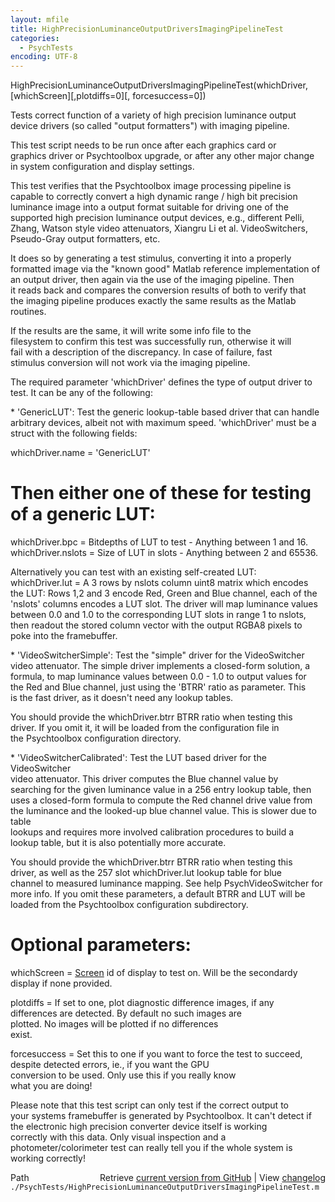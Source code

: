```yaml
---
layout: mfile
title: HighPrecisionLuminanceOutputDriversImagingPipelineTest
categories:
  - PsychTests
encoding: UTF-8
---
```


HighPrecisionLuminanceOutputDriversImagingPipelineTest(whichDriver, [whichScreen][,plotdiffs=0][, forcesuccess=0])  

Tests correct function of a variety of high precision luminance output  
device drivers (so called "output formatters") with imaging pipeline.  

This test script needs to be run once after each graphics card or  
graphics driver or Psychtoolbox upgrade, or after any other major change  
in system configuration and display settings.  

This test verifies that the Psychtoolbox image processing pipeline is  
capable to correctly convert a high dynamic range / high bit precision  
luminance image into a output format suitable for driving one of the  
supported high precision luminance output devices, e.g., different Pelli,  
Zhang, Watson style video attenuators, Xiangru Li et al. VideoSwitchers,  
Pseudo-Gray output formatters, etc.  

It does so by generating a test stimulus, converting it into a properly  
formatted image via the "known good" Matlab reference implementation of  
an output driver, then again via the  use of the imaging pipeline. Then  
it reads back and compares the conversion results of both to verify that  
the imaging pipeline produces exactly the same results as the Matlab  
routines.  

If the results are the same, it will write some info file to the  
filesystem to confirm this test was successfully run, otherwise it will  
fail with a description of the discrepancy. In case of failure, fast  
stimulus conversion will not work via the imaging pipeline.  

The required parameter 'whichDriver' defines the type of output driver to  
test. It can be any of the following:  

\* 'GenericLUT': Test the generic lookup-table based driver that can handle  
arbitrary devices, albeit not with maximum speed. 'whichDriver' must be a  
struct with the following fields:  

whichDriver.name = 'GenericLUT'  

# Then either one of these for testing of a generic LUT:  

whichDriver.bpc = Bitdepths of LUT to test - Anything between 1 and 16.  
whichDriver.nslots = Size of LUT in slots - Anything between 2 and 65536.  

Alternatively you can test with an existing self-created LUT:  
whichDriver.lut = A 3 rows by nslots column uint8 matrix which encodes  
the LUT: Rows 1,2 and 3 encode Red, Green and Blue channel, each of the  
'nslots' columns encodes a LUT slot. The driver will map luminance values  
between 0.0 and 1.0 to the corresponding LUT slots in range 1 to nslots,  
then readout the stored column vector with the output RGBA8 pixels to  
poke into the framebuffer.  

\* 'VideoSwitcherSimple': Test the "simple" driver for the VideoSwitcher  
video attenuator. The simple driver implements a closed-form solution, a  
formula, to map luminance values between 0.0 - 1.0 to output values for  
the Red and Blue channel, just using the 'BTRR' ratio as parameter. This  
is the fast driver, as it doesn't need any lookup tables.  

You should provide the whichDriver.btrr BTRR ratio when testing this  
driver. If you omit it, it will be loaded from the configuration file in  
the Psychtoolbox configuration directory.  

\* 'VideoSwitcherCalibrated': Test the LUT based driver for the VideoSwitcher  
video attenuator. This driver computes the Blue channel value by  
searching for the given luminance value in a 256 entry lookup table, then  
uses a closed-form formula to compute the Red channel drive value from  
the luminance and the looked-up blue channel value. This is slower due to table  
lookups and requires more involved calibration procedures to build a  
lookup table, but it is also potentially more accurate.  

You should provide the whichDriver.btrr BTRR ratio when testing this  
driver, as well as the 257 slot whichDriver.lut lookup table for blue  
channel to measured luminance mapping. See help PsychVideoSwitcher for  
more info. If you omit these parameters, a default BTRR and LUT will be  
loaded from the Psychtoolbox configuration subdirectory.  

# Optional parameters:  

whichScreen  = [Screen](/docs/Screen) id of display to test on. Will be the secondardy  
               display if none provided.  

plotdiffs    = If set to one, plot diagnostic difference images, if any  
               differences are detected. By default no such images are  
               plotted. No images will be plotted if no differences  
               exist.  

forcesuccess = Set this to one if you want to force the test to succeed,  
               despite detected errors, ie., if you want the GPU  
               conversion to be used. Only use this if you really know  
               what you are doing!  

Please note that this test script can only test if the correct output to  
your systems framebuffer is generated by Psychtoolbox. It can't detect if  
the electronic high precision converter device itself is working  
correctly with this data. Only visual inspection and a  
photometer/colorimeter test can really tell you if the whole system is  
working correctly!  



<div class="code_header" style="text-align:right;">
  <span style="float:left;">Path&nbsp;&nbsp;</span> <span class="counter">Retrieve <a href=
  "https://raw.github.com/Psychtoolbox-3/Psychtoolbox-3/beta/./PsychTests/HighPrecisionLuminanceOutputDriversImagingPipelineTest.m">current version from GitHub</a> | View <a href=
  "https://github.com/Psychtoolbox-3/Psychtoolbox-3/commits/beta/./PsychTests/HighPrecisionLuminanceOutputDriversImagingPipelineTest.m">changelog</a></span>
</div>
<div class="code">
  <code>./PsychTests/HighPrecisionLuminanceOutputDriversImagingPipelineTest.m</code>
</div>

